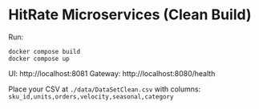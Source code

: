 
# HitRate Microservices (Clean Build)

Run:
```
docker compose build
docker compose up
```
UI: http://localhost:8081
Gateway: http://localhost:8080/health

Place your CSV at `./data/DataSetClean.csv` with columns:
`sku_id,units,orders,velocity,seasonal,category`
